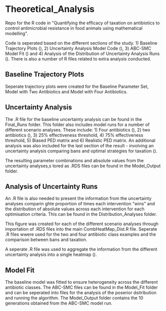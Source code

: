 # Theoretical_Analysis

Repo for the R code in "Quantifying the efficacy of taxation on antibiotics to control antimicrobial resistance in food animals using mathematical modelling". 

Code is seperated based on the different sections of the study. 1) Baseline Trajectory Plots (), 2) Uncertainty Analysis Model Code (), 3) ABC-SMC Model Fit () and 4) Analysis of the Distribution of Uncertainty Analysis Runs (). There is also a number of R files related to extra analysis conducted. 

## Baseline Trajectory Plots 

Seperate trajectory plots were created for the Baseline Parameter Set, Model with Two Antibiotics and Model with Four Antibiotics. 

## Uncertainty Analysis 

The .R file for the baseline uncertainty analysis can be found in the Final_Runs folder. This folder also includes model runs for a number of different scenario analyses. These include: 1) Four antibiotics (), 2) two antibiotics (), 3) 25% effectiveness threshold, 4) 75% effectiveness threshold, 5) Biased PED matrix and 6) Realistic PED matrix. An additional analysis was also included for the last section of the result - involving an uncertainty analysis comparing bans and optimal strategies for taxation (). 

The resulting parameter combinations and absolute values from the uncertainty analyses,s tored as .RDS files can be found in the Model_Output folder. 

## Analysis of Uncertainty Runs 

An .R file is also needed to present the information from the uncertainty analyses comparin ghte proportion of times each intervention "wins" and the distribution of absolute values across each intervention for each optimisation criteria. This can be found in the Distribution_Analyses folder. 

This figure was created for each of the different scenario analyses through importation of .RDS files into the main CombHeatMap_Dist.R file. Seperate .R files wwere used for the two and four antibiotic class examples and the comparison between bans and taxation. 

A seperate .R file was used to aggregate the information from the different uncertainty analysis into a single heatmap (). 

## Model Fit 

The baseline model was fitted to ensure heterogeneity across the different antibiotic classes. The ABC-SMC files can be found in the Model_Fit folder and can be seperated into files for the analysis of the poserior dsitribution and running the algorithm. The Model_Output folder contains the 10 generations obtained from the ABC-SMC model run. 

